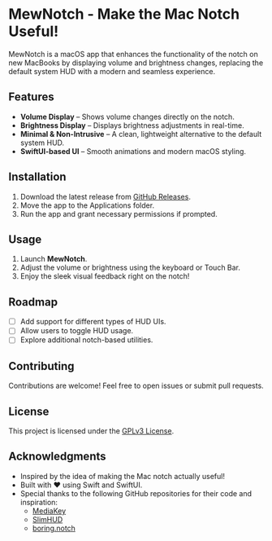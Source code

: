 # MewNotch - Make the Mac Notch Useful!

MewNotch is a macOS app that enhances the functionality of the notch on new MacBooks by displaying volume and brightness changes, replacing the default system HUD with a modern and seamless experience.

## Features

- **Volume Display** – Shows volume changes directly on the notch.
- **Brightness Display** – Displays brightness adjustments in real-time.
- **Minimal & Non-Intrusive** – A clean, lightweight alternative to the default system HUD.
- **SwiftUI-based UI** – Smooth animations and modern macOS styling.

## Installation

1. Download the latest release from [GitHub Releases](https://github.com/monuk7735/mew-notch/releases).
2. Move the app to the Applications folder.
3. Run the app and grant necessary permissions if prompted.

## Usage

1. Launch **MewNotch**.
2. Adjust the volume or brightness using the keyboard or Touch Bar.
3. Enjoy the sleek visual feedback right on the notch!

## Roadmap

- [ ] Add support for different types of HUD UIs.
- [ ] Allow users to toggle HUD usage.
- [ ] Explore additional notch-based utilities.

## Contributing

Contributions are welcome! Feel free to open issues or submit pull requests.

## License

This project is licensed under the [GPLv3 License](LICENSE).

## Acknowledgments

- Inspired by the idea of making the Mac notch actually useful!
- Built with ❤️ using Swift and SwiftUI.
- Special thanks to the following GitHub repositories for their code and inspiration:
  - [MediaKey](https://github.com/AlexPerathoner/MediaKeyTap)
  - [SlimHUD](https://github.com/AlexPerathoner/SlimHUD)
  - [boring.notch](https://github.com/TheBoredTeam/boring.notch)

